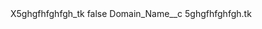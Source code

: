 <?xml version="1.0" encoding="UTF-8"?>
<CustomMetadata xmlns="http://soap.sforce.com/2006/04/metadata" xmlns:xsi="http://www.w3.org/2001/XMLSchema-instance" xmlns:xsd="http://www.w3.org/2001/XMLSchema">
    <label>X5ghgfhfghfgh_tk</label>
    <protected>false</protected>
    <values>
        <field>Domain_Name__c</field>
        <value xsi:type="xsd:string">5ghgfhfghfgh.tk</value>
    </values>
</CustomMetadata>
